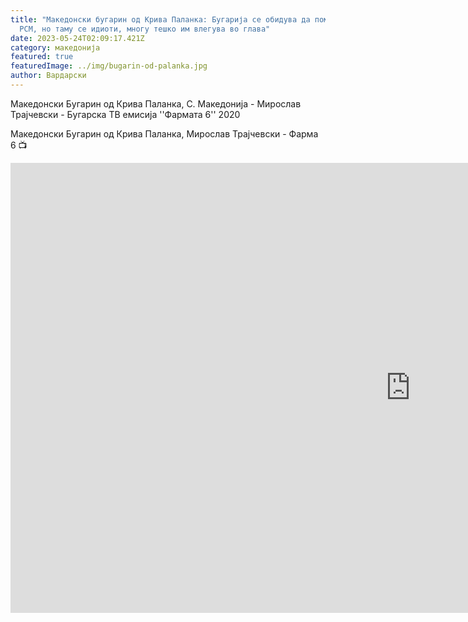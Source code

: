 ```yaml
---
title: "Македонски бугарин од Крива Паланка: Бугарија се обидува да помогне на
  РСМ, но таму се идиоти, многу тешко им влегува во глава"
date: 2023-05-24T02:09:17.421Z
category: македонија
featured: true
featuredImage: ../img/bugarin-od-palanka.jpg
author: Вардарски
---
```

Македонски Бугарин од Крива Паланка, С. Македонија - Мирослав Трајчевски - Бугарска ТВ емисија ''Фармата 6''  2020

Македонски Бугарин од Крива Паланка,
Мирослав Трајчевски - Фарма 6 📺

<iframe width="1280" height="720" src="https://www.youtube.com/embed/Uoo-IwAlbhI" title="Macedonian Bulgarian from Kriva Palanka, N. Macedonia - Miroslav Trajchevski , 2020" frameborder="0" allow="accelerometer; autoplay; clipboard-write; encrypted-media; gyroscope; picture-in-picture; web-share" allowfullscreen></iframe>